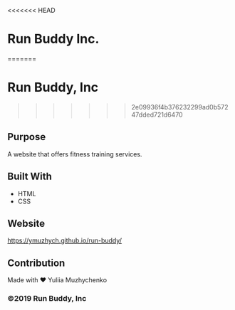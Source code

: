 <<<<<<< HEAD
# Run Buddy Inc.
=======
# Run Buddy, Inc
>>>>>>> 2e09936f4b376232299ad0b57247dded721d6470
## Purpose
A website that offers fitness training services.
## Built With
* HTML
* CSS
## Website
https://ymuzhych.github.io/run-buddy/ 
## Contribution
Made with ❤️ Yuliia Muzhychenko
### ©️2019 Run Buddy, Inc 
